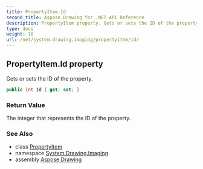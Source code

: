 ```yaml
---
title: PropertyItem.Id
second_title: Aspose.Drawing for .NET API Reference
description: PropertyItem property. Gets or sets the ID of the property
type: docs
weight: 10
url: /net/system.drawing.imaging/propertyitem/id/
---
```

## PropertyItem.Id property

Gets or sets the ID of the property.

```csharp
public int Id { get; set; }
```

### Return Value

The integer that represents the ID of the property.

### See Also

* class [PropertyItem](../)
* namespace [System.Drawing.Imaging](../../propertyitem/)
* assembly [Aspose.Drawing](../../../)



